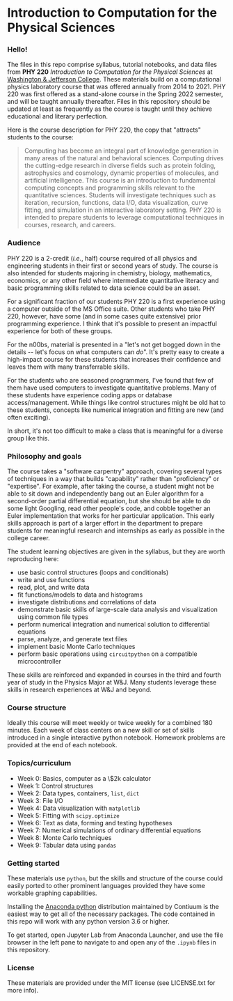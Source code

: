 # Introduction to Computation for the Physical Sciences

### Hello!  

The files in this repo comprise syllabus, tutorial notebooks, and data files from **PHY 220** *Introduction to Computation for the Physical Sciences* at [Washington & Jefferson College](https://www.washjeff.edu/).
These materials build on a computational physics laboratory course that was offered annually from 2014 to 2021.
PHY 220 was first offered as a stand-alone course in the Spring 2022 semester, and will be taught annually thereafter.
Files in this repository should be updated at least as frequently as the course is taught until they achieve educational and literary perfection.

Here is the course description for PHY 220, the copy that "attracts" students to the course:

> Computing has become an integral part of knowledge generation in many areas of the natural and behavioral sciences. Computing drives the cutting-edge research in diverse fields such as protein folding, astrophysics and cosmology, dynamic properties of molecules, and artificial intelligence. This course is an introduction to fundamental computing concepts and programming skills relevant to the quantitative sciences. Students will investigate techniques such as iteration, recursion, functions, data I/O, data visualization, curve fitting, and simulation in an interactive laboratory setting. PHY 220 is intended to prepare students to leverage computational techniques in courses, research, and careers.

### Audience

PHY 220 is a 2-credit (*i.e.*, half) course required of all physics and engineering students in their first or second years of study.  The course is also intended for students majoring in chemistry, biology, mathematics, economics, or any other field where intermediate quantitative literacy and basic programming skills related to data science could be an asset.  

For a significant fraction of our students PHY 220 is a first experience using a computer outside of the MS Office suite.  Other students who take PHY 220, however, have some (and in some cases quite extensive) prior programming experience.  I think that it's possible to present an impactful experience for both of these groups.

For the n00bs, material is presented in a "let's not get bogged down in the details -- let's focus on what computers can *do*".  It's pretty easy to create a high-impact course for these students that increases their confidence and leaves them with many transferrable skills.

For the students who are seasoned programmers, I've found that few of them have used computers to investigate quantitative problems.  Many of these students have experience coding apps or database access/management.  While things like control structures might be old hat to these students, concepts like numerical integration and fitting are new (and often exciting).  

In short, it's not too difficult to make a class that is meaningful for a diverse group like this.

### Philosophy and goals

The course takes a "software carpentry" approach, covering several types of techniques in a way that builds "capability" rather than "proficiency" or "expertise".  For example, after taking the course, a student might not be able to sit down and independently bang out an Euler algorithm for a second-order partial differential equation, but she should be able to do some light Googling, read other people's code, and cobble together an Euler implementation that works for her particular application.  This early skills approach is part of a larger effort in the department to prepare students for meaningful research and internships as early as possible in the college career.

The student learning objectives are given in the syllabus, but they are worth reproducing here:
- use basic control structures (loops and conditionals)
- write and use functions
- read, plot, and write data
- fit functions/models to data and histograms
- investigate distributions and correlations of data
- demonstrate basic skills of large-scale data analysis and visualization using common
file types
- perform numerical integration and numerical solution to differential equations
- parse, analyze, and generate text files
- implement basic Monte Carlo techniques
- perform basic operations using `circuitpython` on a compatible microcontroller

These skills are reinforced and expanded in courses in the third and fourth year of study in the Physics Major at W&J.  Many students leverage these skills in research experiences at W&J and beyond.

### Course structure

Ideally this course will meet weekly or twice weekly for a combined 180 minutes.  Each week of class centers on a new skill or set of skills introduced in a single interactive python notebook.  Homework problems are provided at the end of each notebook.

### Topics/curriculum

- Week 0: Basics, computer as a \\$2k calculator
- Week 1: Control structures
- Week 2: Data types, containers, `list`, `dict`
- Week 3: File I/O
- Week 4: Data visualization with `matplotlib`
- Week 5: Fitting with `scipy.optimize`
- Week 6: Text as data, forming and testing hypotheses
- Week 7: Numerical simulations of ordinary differential equations
- Week 8: Monte Carlo techniques
- Week 9: Tabular data using `pandas`

### Getting started

These materials use `python`, but the skills and structure of the course could easily ported to other prominent languages provided they have some workable graphing capabilities.  

Installing the [Anaconda python](https://www.anaconda.com/) distribution maintained by Contiuum is the easiest way to get all of the necessary packages.  The code contained in this repo will work with any python version 3.6 or higher.

To get started, open Jupyter Lab from Anaconda Launcher, and use the file browser in the left pane to navigate to and open any of the `.ipynb` files in this repository.


### License

These materials are provided under the MIT license (see LICENSE.txt for more info).
